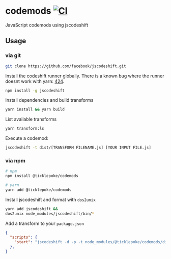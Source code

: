 # codemods [![CI](https://github.com/ticklepoke/codemods/actions/workflows/CI.yml/badge.svg)](https://github.com/ticklepoke/codemods/actions/workflows/CI.yml)

JavaScript codemods using jscodeshift

## Usage

### via git

```sh 
git clone https://github.com/facebook/jscodeshift.git
```

Install the codeshift runner globally. There is a known bug where the runner doesnt work with yarn: [424](https://github.com/facebook/jscodeshift/issues/424).

```sh
npm install -g jscodeshift
```

Install dependencies and build transforms

```sh
yarn install && yarn build
```

List available transforms

```sh
yarn transform:ls
```

Execute a codemod:

```sh
jscodeshift -t dist/[TRANSFORM FILENAME.js] [YOUR INPUT FILE.js]
```

### via npm

```sh
# npm
npm install @ticklepoke/codemods

# yarn
yarn add @ticklepoke/codemods
```

Install jscodeshift and format with `dos2unix`
```sh
yarn add jscodeshift &&
dos2unix node_modules/jscodeshift/bin/*
```

Add a transform to your `package.json`
```json
{
  "scripts": {
    "start": "jscodeshift -d -p -t node_modules/@ticklepoke/codemods/dist/[DESIRED TRANSFORM].js [YOUR INPUT FILE].js",
  },
}

```